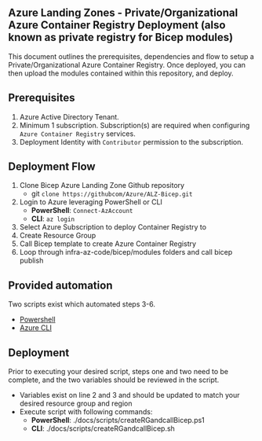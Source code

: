 <!-- markdownlint-disable -->
## Azure Landing Zones - Private/Organizational Azure Container Registry Deployment (also known as private registry for Bicep modules)
<!-- markdownlint-restore -->

This document outlines the prerequisites, dependencies and flow to setup a Private/Organizational Azure Container Registry.  Once deployed, you can then upload the modules contained within this repository, and deploy.

## Prerequisites

1. Azure Active Directory Tenant.
2. Minimum 1 subscription.  Subscription(s) are required when configuring `Azure Container Registry` services.
3. Deployment Identity with `Contributor` permission to the subscription.

## Deployment Flow

1. Clone Bicep Azure Landing Zone Github repository
    - git `clone https://githubcom/Azure/ALZ-Bicep.git`
2. Login to Azure leveraging PowerShell or CLI
    - **PowerShell**: `Connect-AzAccount`
    - **CLI**: `az login`
3. Select Azure Subscription to deploy Container Registry to
4. Create Resource Group
5. Call Bicep template to create Azure Container Registry
6. Loop through infra-az-code/bicep/modules folders and call bicep publish

## Provided automation

Two scripts exist which automated steps 3-6.
* [Powershell](../scripts/createRGandcallBicep.ps1)
* [Azure CLI](../scripts/createRGandcallBicep.sh)

## Deployment
Prior to executing your desired script, steps one and two need to be complete, and the two variables should be reviewed in the script.
* Variables exist on line 2 and 3 and should be updated to match your desired resource group and region
* Execute script with following commands:
    - **PowerShell**: ./docs/scripts/createRGandcallBicep.ps1
    - **CLI**: ./docs/scripts/createRGandcallBicep.sh


